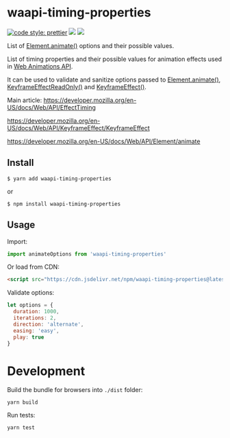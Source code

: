 # waapi-timing-properties

[![code style: prettier](https://img.shields.io/badge/code_style-prettier-ff69b4.svg?style=flat-square)](https://github.com/prettier/prettier)
[![](https://img.shields.io/npm/v/waapi-timing-properties.svg)](https://www.npmjs.com/package/waapi-timing-properties)
[![](https://img.shields.io/bundlephobia/minzip/waapi-timing-properties.svg)](https://bundlephobia.com/result?p=waapi-timing-properties)

List of [Element.animate()](https://developer.mozilla.org/en-US/docs/Web/API/Element/animate) options and their possible values.

List of timing properties and their possible values for animation effects used in [Web Animations API](https://developer.mozilla.org/en-US/docs/Web/API/Web_Animations_API).

It can be used to validate and sanitize options passed to [Element.animate()](https://developer.mozilla.org/en-US/docs/Web/API/Element/animate), [KeyframeEffectReadOnly()](https://developer.mozilla.org/en-US/docs/Web/API/KeyframeEffectReadOnly/KeyframeEffectReadOnly) and [KeyframeEffect()](https://developer.mozilla.org/en-US/docs/Web/API/KeyframeEffect/KeyframeEffect).

Main article: https://developer.mozilla.org/en-US/docs/Web/API/EffectTiming

https://developer.mozilla.org/en-US/docs/Web/API/KeyframeEffect/KeyframeEffect

https://developer.mozilla.org/en-US/docs/Web/API/Element/animate

## Install

```
$ yarn add waapi-timing-properties
```

or

```
$ npm install waapi-timing-properties
```

## Usage

Import:

```javascript
import animateOptions from 'waapi-timing-properties'
```

Or load from CDN:

```html
<script src="https://cdn.jsdelivr.net/npm/waapi-timing-properties@latest/dist/animateoptions.js"></script>
```

Validate options:

```javascript
let options = {
  duration: 1000,
  iterations: 2,
  direction: 'alternate',
  easing: 'easy',
  play: true
}
```

# Development

Build the bundle for browsers into `./dist` folder:

```
yarn build
```

Run tests:

```
yarn test
```

